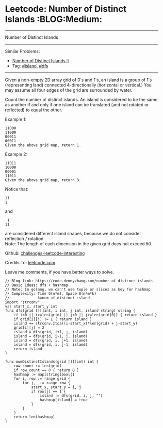 # Leetcode: Number of Distinct Islands     :BLOG:Medium:


---

Number of Distinct Islands  

---

Similar Problems:  
-   [Number of Distinct Islands II](https://code.dennyzhang.com/number-of-distinct-islands-ii)
-   Tag: [#island](https://code.dennyzhang.com/tag/island), [#dfs](https://code.dennyzhang.com/tag/dfs)

---

Given a non-empty 2D array grid of 0's and 1's, an island is a group of 1's (representing land) connected 4-directionally (horizontal or vertical.) You may assume all four edges of the grid are surrounded by water.  

Count the number of distinct islands. An island is considered to be the same as another if and only if one island can be translated (and not rotated or reflected) to equal the other.  

Example 1:  

    11000
    11000
    00011
    00011
    Given the above grid map, return 1.

Example 2:  

    11011
    10000
    00001
    11011
    Given the above grid map, return 3.

Notice that:  

    11
    1

and  

     1
    11

are considered different island shapes, because we do not consider reflection / rotation.  
Note: The length of each dimension in the given grid does not exceed 50.  

Github: [challenges-leetcode-interesting](https://github.com/DennyZhang/challenges-leetcode-interesting/tree/master/number-of-distinct-islands)  

Credits To: [leetcode.com](https://leetcode.com/problems/number-of-distinct-islands/description/)  

Leave me comments, if you have better ways to solve.  

    // Blog link: https://code.dennyzhang.com/number-of-distinct-islands
    // Basic Ideas: dfs + hashmap
    // Note: In golang, we can't use tuple or slices as key for hashmap
    // Complexity: Time O(n*m), Space O(n*m*k)
    //             k=num_of_distinct_island
    import "strconv"
    var start_x, start_y int
    func dfs(grid [][]int, i int, j int, island string) string {
        if i<0 || i>=len(grid) || j<0 || j>=len(grid[0]) { return island }
        if grid[i][j] != 1 { return island }
        island += strconv.Itoa((i-start_x)*len(grid) + j-start_y)
        grid[i][j] = 2
        island = dfs(grid, i+1, j, island)
        island = dfs(grid, i-1, j, island)
        island = dfs(grid, i, j+1, island)
        island = dfs(grid, i, j-1, island)
        return island
    }
    
    func numDistinctIslands(grid [][]int) int {
        row_count := len(grid)
        if row_count == 0 { return 0 }
        hashmap := map[string]bool{}
        for i, row := range grid {
            for j, _:= range row {
                start_x, start_y = i, j
                if row[j] == 1 {
                    island := dfs(grid, i, j, "")
                    hashmap[island] = true
                }
            }
        }
        return len(hashmap)
    }